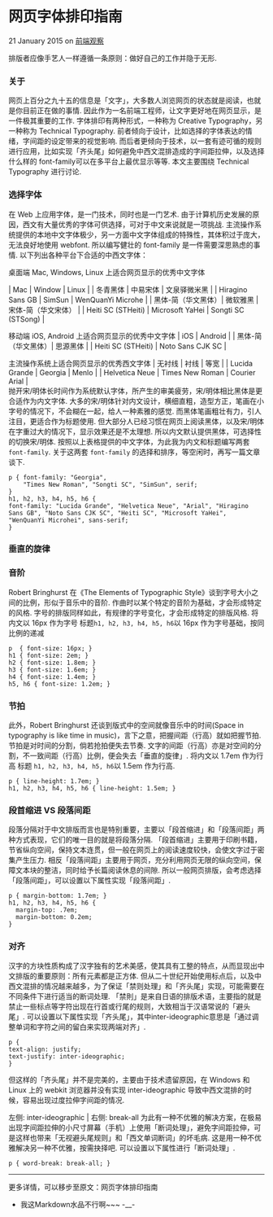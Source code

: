 网页字体排印指南
================

21 January 2015 on [前端观察](https://www.qianduan.net/)

排版者应像手艺人一样遵循一条原则：做好自己的工作并隐于无形.
### 关于
网页上百分之九十五的信息是「文字」，大多数人浏览网页的状态就是阅读，也就是你目前正在做的事情. 因此作为一名前端工程师，让文字更好地在网页显示，是一件极其重要的工作.
字体排印有两种形式，一种称为 Creative Typography，另一种称为 Technical Typography. 前者倾向于设计，比如选择的字体表达的情绪，字间距的设定带来的视觉影响. 而后者更倾向于技术，以一套有迹可循的规则进行应用，比如实现「齐头尾」如何避免中西文混排造成的字间距拉伸，以及选择什么样的 font-family可以在多平台上最优显示等等.
本文主要围绕 Technical Typography 进行讨论.
### 选择字体
在 Web 上应用字体，是一门技术，同时也是一门艺术. 由于计算机历史发展的原因，西文有大量优秀的字体可供选择，可对于中文来说就是一项挑战. 主流操作系统提供的本地中文字体极少，另一方面中文字体组成的特殊性，其体积过于庞大，无法良好地使用 webfont. 所以编写健壮的 font-family 是一件需要深思熟虑的事情.
以下列出各种平台下合适的中西文字体：

桌面端 Mac, Windows, Linux 上适合网页显示的优秀中文字体

|  Mac  |  Window  |  Linux  |
| 冬青黑体 |  中易宋体  |  文泉驿微米黑  |
| Hiragino Sans GB |  SimSun  |  WenQuanYi Microhe  |
| 黑体-简（华文黑体）| 微软雅黑 | 宋体-简（华文宋体） |
| Heiti SC (STHeiti) | Microsoft YaHei | Songti SC (STSong)	|
		 
移动端 iOS, Android 上适合网页显示的优秀中文字体
| iOS | Android |
| 黑体-简（华文黑体）| 思源黑体 |
| Heiti SC (STHeiti) | Noto Sans CJK SC |

主流操作系统上适合网页显示的优秀西文字体
| 无衬线 | 衬线	| 等宽 |
| Lucida Grande	| Georgia | Menlo |
| Helvetica Neue | Times New Roman	| Courier Arial |		
抛开宋/明体长时间作为系统默认字体，所产生的审美疲劳，宋/明体相比黑体是更合适作为内文字体. 大多的宋/明体针对内文设计，横细直粗，造型方正，笔画在小字号的情况下，不会糊在一起，给人一种素雅的感觉. 而黑体笔画粗壮有力，引人注目，更适合作为标题使用.
但大部分人已经习惯在网页上阅读黑体，以及宋/明体在字重过大的情况下，显示效果还是不太理想. 所以内文默认提供黑体，可选择性的切换宋/明体.
按照以上表格提供的中文字体，为此我为内文和标题编写两套` font-family`. 关于这两套 `font-family` 的选择和排序，等空闲时，再写一篇文章谈下.
```
p { font-family: "Georgia", 
	"Times New Roman", "Songti SC", "SimSun", serif;
}  
h1, h2, h3, h4, h5, h6 { 
font-family: "Lucida Grande", "Helvetica Neue", "Arial", "Hiragino Sans GB", "Noto Sans CJK SC", "Heiti SC", "Microsoft YaHei", "WenQuanYi Microhei", sans-serif; 
}
```
### 垂直的旋律
### 音阶
Robert Bringhurst 在《The Elements of Typographic Style》谈到字号大小之间的比例，形似于音乐中的音阶. 作曲时以某个特定的音阶为基础，才会形成特定的风格. 字号的排版同样如此，有规律的字号变化，才会形成特定的排版风格.
将内文以 16px 作为字号 
标题`h1, h2, h3, h4, h5, h6`以 16px 作为字号基础，按同比例的递减
```
p  { font-size: 16px; }  
h1 { font-size: 2em; }  
h2 { font-size: 1.8em; }  
h3 { font-size: 1.6em; }  
h4 { font-size: 1.4em; }  
h5, h6 { font-size: 1.2em; }
```
### 节拍
此外，Robert Bringhurst 还谈到版式中的空间就像音乐中的时间(Space in typography is like time in music)，言下之意，把握间距（行高）就如把握节拍. 节拍是对时间的分割，倘若抢拍便失去节奏. 文字的间距（行高）亦是对空间的分割，不一致间距（行高）比例，便会失去「垂直的旋律」.
将内文以 1.7em 作为行高 
标题 `h1, h2, h3, h4, h5, h6`以 1.5em 作为行高.
```
p { line-height: 1.7em; }  
h1, h2, h3, h4, h5, h6 { line-height: 1.5em; }
```
### 段首缩进 VS 段落间距
段落分隔对于中文排版而言也是特别重要，主要以「段首缩进」和「段落间距」两种方式表现，它们的唯一目的就是将段落分隔.
「段首缩进」主要用于印刷书籍，节省纵向空间，保持文本连贯，但一般在网页上的阅读速度较快，会使文字过于密集产生压力. 相反「段落间距」主要用于网页，充分利用网页无限的纵向空间，保障文本块的整洁，同时给予长篇阅读休息的间隙. 所以一般网页排版，会考虑选择「段落间距」，可以设置以下属性实现「段落间距」.
```
p { margin-bottom: 1.7em; }  
h1, h2, h3, h4, h5, h6 {  
  margin-top: .7em;
  margin-bottom: 0.2em;
}
```
### 对齐
汉字的方块性质构成了汉字独有的艺术美感，使其具有工整的特点，从而显现出中文排版的重要原则：所有元素都是正方体. 但从二十世纪开始使用标点后，以及中西文混排的情况越来越多，为了保证「禁则处理」和「齐头尾」实现，可能需要在不同条件下进行适当的断词处理.
「禁則」是来自日语的排版术语，主要指的就是禁止一些标点等字符出现在行首或行尾的规则，大致相当于汉语常说的「避头尾」.
可以设置以下属性实现「齐头尾」，其中inter-ideographic意思是「通过调整单词和字符之间的留白来实现两端对齐」.
```
p {  
text-align: justify;  
text-justify: inter-ideographic;  
}
```
但这样的「齐头尾」并不是完美的，主要由于技术遗留原因，在 Windows 和 Linux 上的 webkit 浏览器并没有实现 inter-ideographic 导致中西文混排的时候，容易出现过度拉伸字间距的情况.
 
左侧: inter-ideographic | 右侧: break-all
为此有一种不优雅的解决方案，在极易出现字间距拉伸的小尺寸屏幕（手机）上使用「断词处理」，避免字间距拉伸，可是这样也带来「无视避头尾规则」和「西文单词断词」的坏毛病. 这是用一种不优雅解决另一种不优雅，按需抉择吧.
可以设置以下属性进行「断词处理」.
```
p { word-break: break-all; }  
```
________________________________________
更多详情，可以移步至原文：网页字体排印指南


+ 我这Markdown水品不行啊~~~ -__-
